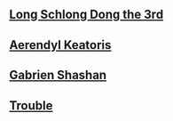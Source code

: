 ## [Long Schlong Dong the 3rd](long.md)
## [Aerendyl Keatoris](aerendyl.md)
## [Gabrien Shashan](gabrien.md)
## [Trouble](trouble.md)